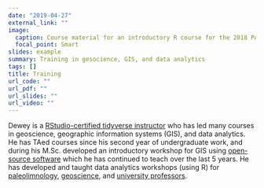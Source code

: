 ```yaml
---
date: "2019-04-27"
external_link: ""
image:
  caption: Course material for an introductory R course for the 2018 PALS conference.
  focal_point: Smart
slides: example
summary: Training in gesocience, GIS, and data analytics
tags: []
title: Training
url_code: ""
url_pdf: ""
url_slides: ""
url_video: ""
---
```


Dewey is a [RStudio-certified tidyverse instructor](https://blog.rstudio.com/2019/02/28/rstudio-instructor-training/) who has led many courses in geoscience, geographic information systems (GIS), and data analytics. He has TAed courses since his second year of undergraduate work, and during his M.Sc. developed an introductory workshop for GIS using [open-source software](https://qgis.org/) which he has continued to teach over the last 5 years. He has developed and taught data analytics workshops (using R) for [paleolimnology](https://paleolimbot.github.io/r4paleolim/), [geoscience](https://github.com/paleolimbot/r4ags/), and [university professors](https://github.com/paleolimbot/r4mta/).
